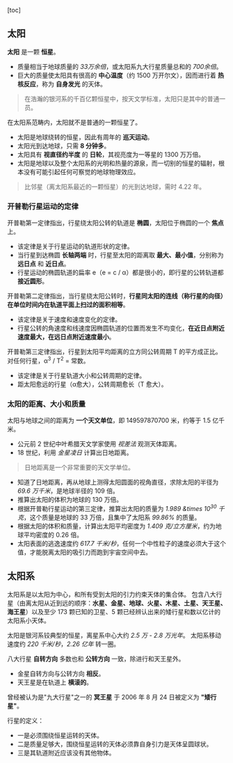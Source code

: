 [toc]

## 太阳

**太阳** 是一颗 **恒星**。

- 质量相当于地球质量的 *33万余倍*，或太阳系九大行星质量总和的 *700余倍*。
- 巨大的质量使太阳具有很高的 **中心温度**（约 1500 万开尔文），因而进行着 **热核反应**，称为 **自身发光** 的天体。

> 在浩瀚的银河系的千百亿颗恒星中，按天文学标准，太阳只是其中的普通一员。

在太阳系范畴内，太阳就不是普通的一颗恒星了。

- 太阳是地球绕转的恒星，因此有周年的 **巡天运动**。
- 太阳光到达地球，只需 **8 分钟多**。
- 太阳具有 **视直径约半度** 的 **日轮**，其视亮度为一等星的 1300 万万倍。
- 太阳是地球以及整个太阳系的光明和热量的源泉，而一切别的恒星的辐射，根本没有可能引起任何可察觉的地球物理效应。

> 比邻星（离太阳系最近的一颗恒星）的光到达地球，需时 4.22 年。

### 开普勒行星运动的定律

开普勒第一定律指出，行星绕太阳公转的轨道是 **椭圆**，太阳位于椭圆的一个 **焦点** 上。

- 该定律是关于行星运动的轨道形状的定律。
- 当行星到达椭圆 **长轴两端** 时，行星至太阳的距离取 **最大、最小值**，分别称为 **远日点** 和 **近日点**。
- 行星运动的椭圆轨道的扁率 e（e = c / &alpha;）都是很小的，即行星的公转轨道都 **接近圆形**。

开普勒第二定律指出，当行星绕太阳公转时，**行星同太阳的连线（称行星的向径）在单位时间内在轨道平面上扫过的面积相等**。

- 该定律是关于速度和速度变化的定律。
- 行星公转的角速度和线速度因椭圆轨道的位置而发生不均变化，**在近日点附近速度最大，在远日点附近速度最小**。

开普勒第三定律指出，行星到太阳平均距离的立方同公转周期 T 的平方成正比。
对任何行星，&alpha;<sup>3</sup> / T<sup>2</sup> = 常数。

- 该定律是关于行星轨道大小和公转周期的定律。
- 距太阳愈远的行星（&alpha;愈大），公转周期愈长（T 愈大）。

### 太阳的距离、大小和质量

太阳与地球之间的距离为 **一个天文单位**，即 149597870700 米，约等于 1.5 亿千米。

- 公元前 2 世纪中叶希腊天文学家使用 *视差法* 观测天体距离。
- 18 世纪，利用 *金星凌日* 计算出日地距离。

> 日地距离是一个非常重要的天文学单位。

- 知道了日地距离，再从地球上测得太阳圆面的视角直径，求除太阳的半径为 *69.6 万千米*，是地球半径的 109 倍。
- 推算出太阳的体积为地球的 130 万倍。
- 根据开普勒行星运动的第三定律，推算出太阳的质量为 *1.989 &times 10<sup>30</sup> 千克*，这个质量是地球的 33 万倍，且集中了太阳系 *99.86%* 的质量。
- 根据太阳的体积和质量，计算出太阳平均密度为 *1.409 克/立方厘米*，约为地球平均密度的 0.26 倍。
- 太阳表面的逃逸速度约 *617.7 千米/秒*，任何一个中性粒子的速度必须大于这个值，才能脱离太阳的吸引力而跑到宇宙空间中去。

## 太阳系

太阳系是以太阳为中心，和所有受到太阳的引力约束天体的集合体。
包含八大行星（由离太阳从近到远的顺序：**水星、金星、地球、火星、木星、土星、天王星、海王星**）以及至少 173 颗已知的卫星、5 颗已经辨认出来的矮行星和数以亿计的太阳系小天体。

太阳是银河系铰典型的恒星，离星系中心大约 *2.5 万 - 2.8 万光年*。
太阳系移动速度约 *220 千米/秒*，*2.26 亿年* 转一圈。

八大行星 **自转方向** 多数也和 **公转方向** 一致，除进行和天王星外。

- 金星自转方向与公转方向 **相反**。
- 天王星是在轨道上 **横滚的**。

曾经被认为是"九大行星"之一的 **冥王星** 于 2006 年 8 月 24 日被定义为 **"矮行星"**。

行星的定义：

- 一是必须围绕恒星运转的天体。
- 二是质量足够大，围绕恒星运转的天体必须靠自身引力是天体呈圆球状。
- 三是其轨道附近应该没有其他物体。
